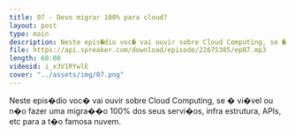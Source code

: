 ```yaml
---
title: 07 - Devo migrar 100% para cloud?
layout: post
type: main
description: Neste epis�dio voc� vai ouvir sobre Cloud Computing, se � vi�vel ou n�o fazer uma migra��o 100% dos seus servi�os, infra estrutura, APIs, etc para a t�o famosa nuvem.
file: https://api.spreaker.com/download/episode/22675385/ep07.mp3
length: 60:00
videoid: i_x3V1RYwlE
cover: "../assets/img/07.png"
---
```


Neste epis�dio voc� vai ouvir sobre Cloud Computing, se � vi�vel ou n�o fazer uma migra��o 100% dos seus servi�os, infra estrutura, APIs, etc para a t�o famosa nuvem.